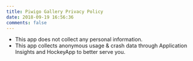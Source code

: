 ```yaml
---
title: Piwigo Gallery Privacy Policy
date: 2018-09-19 16:56:36
comments: false
---
```


- This app does not collect any personal information.
- This app collects anonymous usage & crash data through Application Insights and HockeyApp to better serve you.